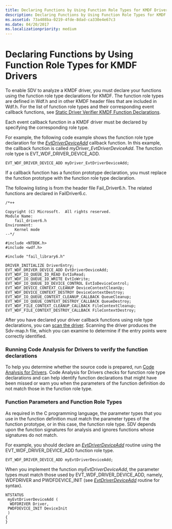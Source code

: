 ```yaml
---
title: Declaring Functions by Using Function Role Types for KMDF Drivers
description: Declaring Functions by Using Function Role Types for KMDF Drivers
ms.assetid: 73a408ba-0219-4fde-8dad-ca330e4e67c3
ms.date: 04/20/2017
ms.localizationpriority: medium
---
```


# Declaring Functions by Using Function Role Types for KMDF Drivers


To enable SDV to analyze a KMDF driver, you must declare your functions using the function role type declarations for KMDF. The function role types are defined in Wdf.h and in other KMDF header files that are included in Wdf.h. For the list of function role types and their corresponding event callback functions, see [Static Driver Verifier KMDF Function Declarations](static-driver-verifier-kmdf-function-declarations.md).

Each event callback function in a KMDF driver must be declared by specifying the corresponding role type.

For example, the following code example shows the function role type declaration for the [*EvtDriverDeviceAdd*](https://msdn.microsoft.com/library/windows/hardware/ff541693) callback function. In this example, the callback function is called *myDriver\_EvtDriverDeviceAdd*. The function role type is EVT\_WDF\_DRIVER\_DEVICE\_ADD.

```
EVT_WDF_DRIVER_DEVICE_ADD myDriver_EvtDriverDeviceAdd;
```

If a callback function has a function prototype declaration, you must replace the function prototype with the function role type declaration.

The following listing is from the header file Fail\_Driver6.h. The related functions are declared in FailDriver6.c.

```
/*++

Copyright (C) Microsoft.  All rights reserved.
Module Name:
    fail_driver6.h
Environment:
    Kernel mode
--*/

#include <NTDDK.h>  
#include <wdf.h>

#include "fail_library6.h"

DRIVER_INITIALIZE DriverEntry;
EVT_WDF_DRIVER_DEVICE_ADD EvtDriverDeviceAdd;
EVT_WDF_IO_QUEUE_IO_READ EvtIoRead;
EVT_WDF_IO_QUEUE_IO_WRITE EvtIoWrite;
EVT_WDF_IO_QUEUE_IO_DEVICE_CONTROL EvtIoDeviceControl;
EVT_WDF_DEVICE_CONTEXT_CLEANUP DeviceContextCleanUp;
EVT_WDF_DEVICE_CONTEXT_DESTROY DeviceContextDestroy;
EVT_WDF_IO_QUEUE_CONTEXT_CLEANUP_CALLBACK QueueCleanup;
EVT_WDF_IO_QUEUE_CONTEXT_DESTROY_CALLBACK QueueDestroy;
EVT_WDF_FILE_CONTEXT_CLEANUP_CALLBACK FileContextCleanup;
EVT_WDF_FILE_CONTEXT_DESTROY_CALLBACK FileContextDestroy;
```

After you have declared your driver callback functions using role type declarations, you can [scan the driver](scanning-the-driver.md). Scanning the driver produces the Sdv-map.h file, which you can examine to determine if the entry points were correctly identified.

### <span id="running_code_analysis_for_drivers_to_verify_the_function_declarations"></span><span id="RUNNING_CODE_ANALYSIS_FOR_DRIVERS_TO_VERIFY_THE_FUNCTION_DECLARATIONS"></span> Running Code Analysis for Drivers to verify the function declarations

To help you determine whether the source code is prepared, run [Code Analysis for Drivers](code-analysis-for-drivers.md). Code Analysis for Drivers checks for function role type declarations and can help identify function declarations that might have been missed or warn you when the parameters of the function definition do not match those in the function role type.

### <span id="function_parameters_and_function_role_types"></span><span id="FUNCTION_PARAMETERS_AND_FUNCTION_ROLE_TYPES"></span>Function Parameters and Function Role Types

As required in the C programming language, the parameter types that you use in the function definition must match the parameter types of the function prototype, or in this case, the function role type. SDV depends upon the function signatures for analysis and ignores functions whose signatures do not match.

For example, you should declare an [*EvtDriverDeviceAdd*](https://msdn.microsoft.com/library/windows/hardware/ff541693) routine using the EVT\_WDF\_DRIVER\_DEVICE\_ADD function role type.

```
EVT_WDF_DRIVER_DEVICE_ADD myEvtDriverDeviceAdd;
```

When you implement the function *myEvtDriverDeviceAdd*, the parameter types must match those used by EVT\_WDF\_DRIVER\_DEVICE\_ADD, namely, WDFDRIVER and PWDFDEVICE\_INIT (see [*EvtDriverDeviceAdd*](https://msdn.microsoft.com/library/windows/hardware/ff541693) routine for syntax).

```
NTSTATUS
 myEvtDriverDeviceAdd (
  WDFDRIVER Driver,
 PWDFDEVICE_INIT DeviceInit
 )
{
}
```

 

 





